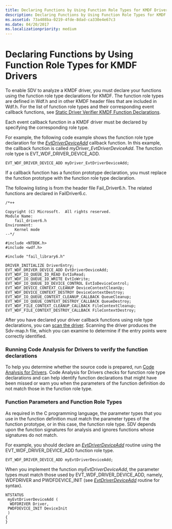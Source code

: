 ```yaml
---
title: Declaring Functions by Using Function Role Types for KMDF Drivers
description: Declaring Functions by Using Function Role Types for KMDF Drivers
ms.assetid: 73a408ba-0219-4fde-8dad-ca330e4e67c3
ms.date: 04/20/2017
ms.localizationpriority: medium
---
```


# Declaring Functions by Using Function Role Types for KMDF Drivers


To enable SDV to analyze a KMDF driver, you must declare your functions using the function role type declarations for KMDF. The function role types are defined in Wdf.h and in other KMDF header files that are included in Wdf.h. For the list of function role types and their corresponding event callback functions, see [Static Driver Verifier KMDF Function Declarations](static-driver-verifier-kmdf-function-declarations.md).

Each event callback function in a KMDF driver must be declared by specifying the corresponding role type.

For example, the following code example shows the function role type declaration for the [*EvtDriverDeviceAdd*](https://msdn.microsoft.com/library/windows/hardware/ff541693) callback function. In this example, the callback function is called *myDriver\_EvtDriverDeviceAdd*. The function role type is EVT\_WDF\_DRIVER\_DEVICE\_ADD.

```
EVT_WDF_DRIVER_DEVICE_ADD myDriver_EvtDriverDeviceAdd;
```

If a callback function has a function prototype declaration, you must replace the function prototype with the function role type declaration.

The following listing is from the header file Fail\_Driver6.h. The related functions are declared in FailDriver6.c.

```
/*++

Copyright (C) Microsoft.  All rights reserved.
Module Name:
    fail_driver6.h
Environment:
    Kernel mode
--*/

#include <NTDDK.h>  
#include <wdf.h>

#include "fail_library6.h"

DRIVER_INITIALIZE DriverEntry;
EVT_WDF_DRIVER_DEVICE_ADD EvtDriverDeviceAdd;
EVT_WDF_IO_QUEUE_IO_READ EvtIoRead;
EVT_WDF_IO_QUEUE_IO_WRITE EvtIoWrite;
EVT_WDF_IO_QUEUE_IO_DEVICE_CONTROL EvtIoDeviceControl;
EVT_WDF_DEVICE_CONTEXT_CLEANUP DeviceContextCleanUp;
EVT_WDF_DEVICE_CONTEXT_DESTROY DeviceContextDestroy;
EVT_WDF_IO_QUEUE_CONTEXT_CLEANUP_CALLBACK QueueCleanup;
EVT_WDF_IO_QUEUE_CONTEXT_DESTROY_CALLBACK QueueDestroy;
EVT_WDF_FILE_CONTEXT_CLEANUP_CALLBACK FileContextCleanup;
EVT_WDF_FILE_CONTEXT_DESTROY_CALLBACK FileContextDestroy;
```

After you have declared your driver callback functions using role type declarations, you can [scan the driver](scanning-the-driver.md). Scanning the driver produces the Sdv-map.h file, which you can examine to determine if the entry points were correctly identified.

### <span id="running_code_analysis_for_drivers_to_verify_the_function_declarations"></span><span id="RUNNING_CODE_ANALYSIS_FOR_DRIVERS_TO_VERIFY_THE_FUNCTION_DECLARATIONS"></span> Running Code Analysis for Drivers to verify the function declarations

To help you determine whether the source code is prepared, run [Code Analysis for Drivers](code-analysis-for-drivers.md). Code Analysis for Drivers checks for function role type declarations and can help identify function declarations that might have been missed or warn you when the parameters of the function definition do not match those in the function role type.

### <span id="function_parameters_and_function_role_types"></span><span id="FUNCTION_PARAMETERS_AND_FUNCTION_ROLE_TYPES"></span>Function Parameters and Function Role Types

As required in the C programming language, the parameter types that you use in the function definition must match the parameter types of the function prototype, or in this case, the function role type. SDV depends upon the function signatures for analysis and ignores functions whose signatures do not match.

For example, you should declare an [*EvtDriverDeviceAdd*](https://msdn.microsoft.com/library/windows/hardware/ff541693) routine using the EVT\_WDF\_DRIVER\_DEVICE\_ADD function role type.

```
EVT_WDF_DRIVER_DEVICE_ADD myEvtDriverDeviceAdd;
```

When you implement the function *myEvtDriverDeviceAdd*, the parameter types must match those used by EVT\_WDF\_DRIVER\_DEVICE\_ADD, namely, WDFDRIVER and PWDFDEVICE\_INIT (see [*EvtDriverDeviceAdd*](https://msdn.microsoft.com/library/windows/hardware/ff541693) routine for syntax).

```
NTSTATUS
 myEvtDriverDeviceAdd (
  WDFDRIVER Driver,
 PWDFDEVICE_INIT DeviceInit
 )
{
}
```

 

 





